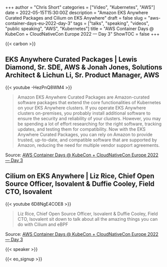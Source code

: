 +++
author = "Chris Short"
categories = ["Video", "Kubernetes", "AWS"]
date = 2022-05-15T15:30:00Z
description = "Amazon EKS Anywhere Curated Packages and Cilium on EKS Anywhere"
draft = false
slug = "aws-container-days-eu-2022-day-3"
tags = ["talks", "speaking", "videos", "public speaking", "AWS", "Kubernetes"]
title = "AWS Container Days @ KubeCon + CloudNativeCon Europe 2022 — Day 3"
ShowTOC = false
+++

{{< carbon >}}

## EKS Anywhere Curated Packages | Lewis Diamond, Sr. SDE, AWS  & Jonah Jones, Solutions Architect & Lichun Li, Sr. Product Manager, AWS

{{< youtube -HezPnQ8WM4 >}}

> Amazon EKS Anywhere Curated Packages are Amazon-curated software packages that extend the core functionalities of Kubernetes on your EKS Anywhere clusters. If you operate EKS Anywhere clusters on-premises, you probably install additional software to ensure the security and reliability of your clusters. However, you may be spending a lot of effort researching for the right software, tracking updates, and testing them for compatibility. Now with the EKS Anywhere Curated Packages, you can rely on Amazon to provide trusted, up-to-date, and compatible software that are supported by Amazon, reducing the need for multiple vendor support agreements.

Source: [AWS Container Days @ KubeCon + CloudNativeCon Europe 2022 — Day 3](https://www.twitch.tv/videos/1481899649?t=00h31m41s)

## Cilium on EKS Anywhere | Liz Rice, Chief Open Source Officer, Isovalent &  Duffie Cooley, Field CTO, Isovalent

{{< youtube 6D8NgE4COE8 >}}

> Liz Rice, Chief Open Source Officer, Isovalent &  Duffie Cooley, Field CTO, Isovalent sit down to talk about all the amazing things you can do with Cilium and eBPF

Source: [AWS Container Days @ KubeCon + CloudNativeCon Europe 2022 — Day 3](https://www.twitch.tv/videos/1481899649?t=01h00m42s)

{{< speaker >}}

{{< eo_signup >}}
